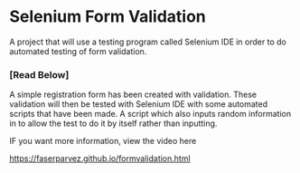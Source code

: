 # Selenium Form Validation

A project that will use a testing program called Selenium IDE in order to do automated testing of form validation.

### [Read Below]

A simple registration form has been created with validation. These validation will then be tested with Selenium IDE with some automated scripts that have been made. A script which also inputs random information in to allow the test to do it by itself rather than inputting.

IF you want more information, view the video here

https://faserparvez.github.io/formvalidation.html
